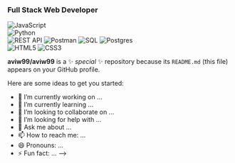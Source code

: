 ### Full Stack Web Developer
![JavaScript](https://img.shields.io/badge/javascript-%23323330.svg?style=for-the-badge&logo=javascript&logoColor=%23F7DF1E)
<br>
![Python](https://img.shields.io/badge/python-3670A0?style=for-the-badge&logo=python&logoColor=ffdd54)
<br>
![REST API](https://img.shields.io/badge/REST%20API-%2300FF7F.svg?style=for-the-badge)
![Postman](https://img.shields.io/badge/Postman-%23FF6C37.svg?style=for-the-badge&logo=postman&logoColor=white)
![SQL](https://img.shields.io/badge/SQL-%230071C5.svg?style=for-the-badge)
![Postgres](https://img.shields.io/badge/postgres-%23316192.svg?style=for-the-badge&logo=postgresql&logoColor=white)
<br>
![HTML5](https://img.shields.io/badge/html5-%23E34F26.svg?style=for-the-badge&logo=html5&logoColor=white)
![CSS3](https://img.shields.io/badge/css3-%231572B6.svg?style=for-the-badge&logo=css3&logoColor=white)

**aviw99/aviw99** is a ✨ _special_ ✨ repository because its `README.md` (this file) appears on your GitHub profile.

Here are some ideas to get you started:

- 🔭 I’m currently working on ...
- 🌱 I’m currently learning ...
- 👯 I’m looking to collaborate on ...
- 🤔 I’m looking for help with ...
- 💬 Ask me about ...
- 📫 How to reach me: ...
- 😄 Pronouns: ...
- ⚡ Fun fact: ...
-->
